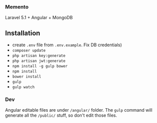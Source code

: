 ### Memento

Laravel 5.1 + Angular + MongoDB 

## Installation

* create `.env` file from `.env.example`. Fix DB credentials)
* `composer update`
* `php artisan key:generate`
* `php artisan jwt:generate`
* `npm install -g gulp bower`
* `npm install`
* `bower install`
* `gulp`
* `gulp watch`

### Dev

Angular editable files are under `/angular/` folder.
The `gulp` command will generate all the `/public/` stuff, so don't edit those files.